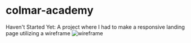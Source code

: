# colmar-academy
Haven't Started Yet: A project where I had to make a responsive landing page utilizing a wireframe
![wireframe](colmar-academy-spec.png)
